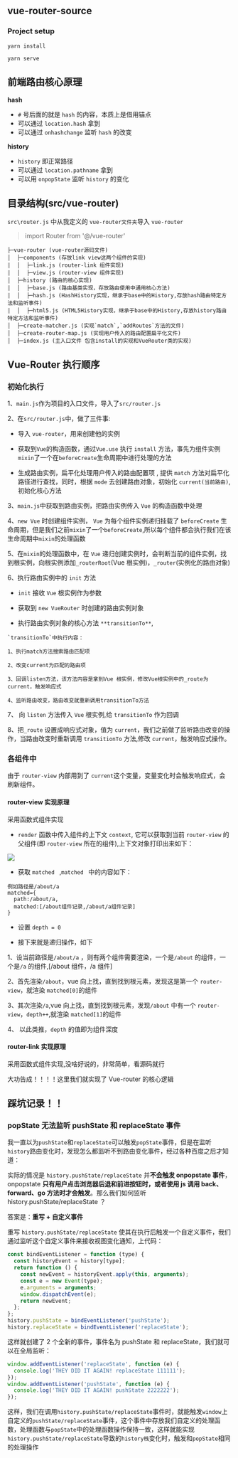 ## vue-router-source

### Project setup

```
yarn install

yarn serve
```

## 前端路由核心原理

**hash**

- `#` 号后面的就是 `hash` 的内容，本质上是借用锚点
- 可以通过 `location.hash` 拿到
- 可以通过 `onhashchange` 监听 `hash` 的改变

**history**

- `history` 即正常路径
- 可以通过 `location.pathname` 拿到
- 可以用 `onpopState` 监听 `history` 的变化

<!-- more -->

## 目录结构(src/vue-router)

`src\router.js` 中从我定义的 `vue-router文件夹`导入 `vue-router`

> import Router from '@/vue-router'

```
├─vue-router (vue-router源码文件)
│  ├─components (存放link view这两个组件的实现)
|  │  ├─link.js (router-link 组件实现)
|  │  ├─view.js (router-view 组件实现)
│  ├─history (路由的核心实现)
|  │  ├─base.js (路由基类实现，存放路由使用中通用核心方法)
|  │  ├─hash.js (HashHistory实现，继承于base中的History,存放hash路由特定方法和监听事件)
|  │  ├─html5.js (HTML5History实现，继承于base中的History,存放history路由特定方法和监听事件)
│  ├─create-matcher.js (实现`match`,`addRoutes`方法的文件)
│  ├─create-router-map.js (实现用户传入的路由配置扁平化文件)
│  ├─index.js (主入口文件 包含install的实现和VueRouter类的实现)
```

## Vue-Router 执行顺序

### 初始化执行

1、`main.js`作为项目的入口文件，导入了`src/router.js`

2、在`src/router.js`中，做了三件事:

- 导入 `vue-router`，用来创建他的实例

- 获取到`Vue`的构造函数，通过`Vue.use` 执行 `install` 方法，事先为组件实例`mixin`了一个在`beforeCreate`生命周期中进行处理的方法

- 生成路由实例，扁平化处理用户传入的路由配置项 , 提供 `match` 方法对扁平化路径进行查找，同时，根据 `mode` 去创建路由对象，初始化 `current(当前路由)`,初始化核心方法

3、`main.js`中获取到路由实例，把路由实例传入 `Vue` 的构造函数中处理

4、`new Vue` 时创建组件实例， `Vue` 为每个组件实例递归挂载了 `beforeCreate` 生命周期，但是我们之前`mixin`了一个`beforeCreate`,所以每个组件都会执行我们在该生命周期中`mixin`的处理函数

5、在`mixin`的处理函数中，在 `Vue` 递归创建实例时，会判断当前的组件实例，找到根实例，向根实例添加`_routerRoot`(Vue 根实例)，`_router`(实例化的路由对象)

6、执行路由实例中的 `init` 方法

- `init` 接收 `Vue` 根实例作为参数

- 获取到 `new VueRouter` 时创建的路由实例对象

- 执行路由实例对象的核心方法 `**transitionTo**`,

```
`transitionTo`中执行内容：

1、执行match方法搜索路由匹配项

2、改变current为匹配的路由项

3、回调listen方法，该方法内容是拿到Vue 根实例，修改Vue根实例中的_route为current，触发响应式

4、监听路由改变，路由改变就重新调用transitionTo方法
```

7、 向 `listen` 方法传入 `Vue` 根实例,给 `transitionTo` 作为回调

8、把`_route` 设置成响应式对象，值为 `current`，我们之前做了监听路由改变的操作，当路由改变时重新调用 `transitionTo` 方法,修改 `current`，触发响应式操作。

### 各组件中

由于 `router-view` 内部用到了 `current`这个变量，变量变化时会触发响应式，会刷新组件。

#### router-view 实现原理

采用函数式组件实现

- `render` 函数中传入组件的上下文 `context`, 它可以获取到当前 `router-view` 的父组件(即 `router-view` 所在的组件),上下文对象打印出来如下：

![](https://yangblogimg.oss-cn-hangzhou.aliyuncs.com/blogImg/QQ%E5%9B%BE%E7%89%8720230207160226.png)

- 获取 `matched ` ,`matched ` 中的内容如下：

```
例如路径是/about/a
matched={
  path:/about/a,
  matched:[/about组件记录,/about/a组件记录]
}
```

- 设置 `depth = 0`

- 接下来就是递归操作，如下

1、设当前路径是`/about/a` ，则有两个组件需要渲染，一个是`/about` 的组件，一个是`/a` 的组件,[/about 组件，/a 组件]

2、首先渲染`/about`，vue 向上找，直到找到根元素，发现这是第一个 `router-view`，就渲染 `matched[0]`的组件

3、其次渲染`/a`,vue 向上找，直到找到根元素，发现`/about` 中有一个 `router-view`，`depth++`,就渲染 `matched[1]`的组件

4、 以此类推，`depth` 的值即为组件深度

#### router-link 实现原理

采用函数式组件实现,没啥好说的，非常简单，看源码就行

大功告成！！！！这里我们就实现了 Vue-router 的核心逻辑

## 踩坑记录！！

### popState 无法监听 pushState 和 replaceState 事件

我一直以为`pushState`和`replaceState`可以触发`popState`事件，但是在监听`history`路由变化时，发现怎么都监听不到路由变化事件，经过各种百度之后才知道：

实际的情况是 `history.pushState/replaceState` 并**不会触发 onpopstate 事件**，onpopstate **只有用户点击浏览器后退和前进按钮时，或者使用 js 调用 back、forward、go 方法时才会触发**。那么我们如何监听 history.pushState/replaceState ？

答案是：**重写 + 自定义事件**

重写 `history.pushState/replaceState` 使其在执行后触发一个自定义事件，我们通过监听这个自定义事件来接收视图变化通知，上代码：

```js
const bindEventListener = function (type) {
  const historyEvent = history[type];
  return function () {
    const newEvent = historyEvent.apply(this, arguments);
    const e = new Event(type);
    e.arguments = arguments;
    window.dispatchEvent(e);
    return newEvent;
  };
};
history.pushState = bindEventListener('pushState');
history.replaceState = bindEventListener('replaceState');
```

这样就创建了 2 个全新的事件，事件名为 pushState 和 replaceState，我们就可以在全局监听：

```js
window.addEventListener('replaceState', function (e) {
  console.log('THEY DID IT AGAIN! replaceState 111111');
});
window.addEventListener('pushState', function (e) {
  console.log('THEY DID IT AGAIN! pushState 2222222');
});
```

这样，我们在调用`history.pushState/replaceState`事件时，就能触发`window`上自定义的`pushState/replaceState`事件，这个事件中存放我们自定义的处理函数，处理函数与`popState`中的处理函数操作保持一致，这样就能实现`history.pushState/replaceState`导致的`history栈`变化时，触发和`popState`相同的处理操作
